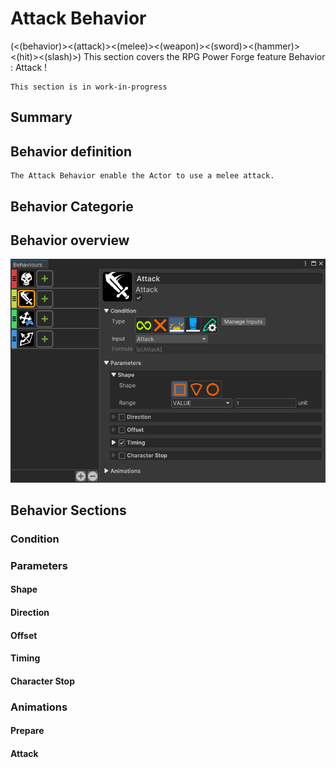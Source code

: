 # Attack Behavior
(<(behavior)><(attack)><(melee)><(weapon)><(sword)><(hammer)><(hit)><(slash)>)
This section covers the RPG Power Forge feature Behavior : Attack  !

```admonish warning title="Working, working ..."
This section is in work-in-progress
```

## Summary

## Behavior definition
```admonish summary title="Attack Behavior"
The Attack Behavior enable the Actor to use a melee attack.
```

## Behavior Categorie



## Behavior overview

![window_overview.png](../../../../../../../../media/user_manual/game_mecanics/behaviors/window_overview.png)


## Behavior Sections

### Condition

### Parameters
#### Shape
#### Direction
#### Offset
#### Timing
#### Character Stop
### Animations
#### Prepare
#### Attack